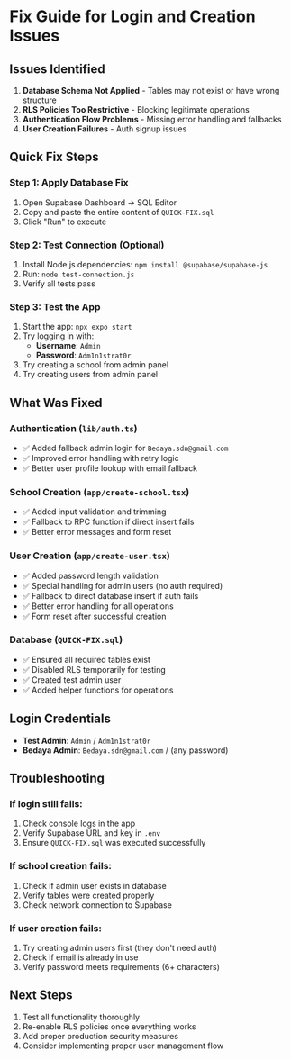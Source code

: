 # Fix Guide for Login and Creation Issues

## Issues Identified
1. **Database Schema Not Applied** - Tables may not exist or have wrong structure
2. **RLS Policies Too Restrictive** - Blocking legitimate operations
3. **Authentication Flow Problems** - Missing error handling and fallbacks
4. **User Creation Failures** - Auth signup issues

## Quick Fix Steps

### Step 1: Apply Database Fix
1. Open Supabase Dashboard → SQL Editor
2. Copy and paste the entire content of `QUICK-FIX.sql`
3. Click "Run" to execute

### Step 2: Test Connection (Optional)
1. Install Node.js dependencies: `npm install @supabase/supabase-js`
2. Run: `node test-connection.js`
3. Verify all tests pass

### Step 3: Test the App
1. Start the app: `npx expo start`
2. Try logging in with:
   - **Username**: `Admin`
   - **Password**: `Adm1n1strat0r`
3. Try creating a school from admin panel
4. Try creating users from admin panel

## What Was Fixed

### Authentication (`lib/auth.ts`)
- ✅ Added fallback admin login for `Bedaya.sdn@gmail.com`
- ✅ Improved error handling with retry logic
- ✅ Better user profile lookup with email fallback

### School Creation (`app/create-school.tsx`)
- ✅ Added input validation and trimming
- ✅ Fallback to RPC function if direct insert fails
- ✅ Better error messages and form reset

### User Creation (`app/create-user.tsx`)
- ✅ Added password length validation
- ✅ Special handling for admin users (no auth required)
- ✅ Fallback to direct database insert if auth fails
- ✅ Better error handling for all operations
- ✅ Form reset after successful creation

### Database (`QUICK-FIX.sql`)
- ✅ Ensured all required tables exist
- ✅ Disabled RLS temporarily for testing
- ✅ Created test admin user
- ✅ Added helper functions for operations

## Login Credentials
- **Test Admin**: `Admin` / `Adm1n1strat0r`
- **Bedaya Admin**: `Bedaya.sdn@gmail.com` / (any password)

## Troubleshooting

### If login still fails:
1. Check console logs in the app
2. Verify Supabase URL and key in `.env`
3. Ensure `QUICK-FIX.sql` was executed successfully

### If school creation fails:
1. Check if admin user exists in database
2. Verify tables were created properly
3. Check network connection to Supabase

### If user creation fails:
1. Try creating admin users first (they don't need auth)
2. Check if email is already in use
3. Verify password meets requirements (6+ characters)

## Next Steps
1. Test all functionality thoroughly
2. Re-enable RLS policies once everything works
3. Add proper production security measures
4. Consider implementing proper user management flow